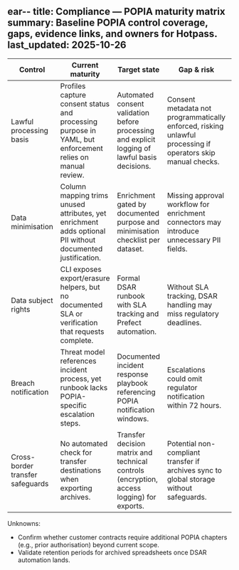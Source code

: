 ear--
title: Compliance — POPIA maturity matrix
summary: Baseline POPIA control coverage, gaps, evidence links, and owners for Hotpass.
last_updated: 2025-10-26
---

| Control                          | Current maturity                                                                                           | Target state                                                                                   | Gap & risk                                                                                                   | Risk severity | Evidence                                                                                                                                                                                                                            | Control owner         | Remediation                                                                                           |
| -------------------------------- | ---------------------------------------------------------------------------------------------------------- | ---------------------------------------------------------------------------------------------- | ------------------------------------------------------------------------------------------------------------ | ------------- | ----------------------------------------------------------------------------------------------------------------------------------------------------------------------------------------------------------------------------------- | --------------------- | ----------------------------------------------------------------------------------------------------- |
| Lawful processing basis          | Profiles capture consent status and processing purpose in YAML, but enforcement relies on manual review.   | Automated consent validation before processing and explicit logging of lawful basis decisions. | Consent metadata not programmatically enforced, risking unlawful processing if operators skip manual checks. | High          | [`docs/how-to-guides/configure-pipeline.md`](../../how-to-guides/configure-pipeline.md); [`src/hotpass/compliance.py`](../../../src/hotpass/compliance.py) consent checks; Prefect flow logs under `data/logs/prefect/`. | Product & Engineering | [Backlog: POPIA-001](../remediation-backlog.md#popia-001-automate-consent-validation)                 |
| Data minimisation                | Column mapping trims unused attributes, yet enrichment adds optional PII without documented justification. | Enrichment gated by documented purpose and minimisation checklist per dataset.                 | Missing approval workflow for enrichment connectors may introduce unnecessary PII fields.                    | Medium        | [`docs/explanations/data-quality-strategy.md`](../../explanations/data-quality-strategy.md); [`src/hotpass/enrichment.py`](../../../src/hotpass/enrichment.py).                                                          | Data Governance       | [Backlog: POPIA-002](../remediation-backlog.md#popia-002-document-enrichment-minimisation-checklists) |
| Data subject rights              | CLI exposes export/erasure helpers, but no documented SLA or verification that requests complete.          | Formal DSAR runbook with SLA tracking and Prefect automation.                                  | Without SLA tracking, DSAR handling may miss regulatory deadlines.                                           | High          | [`docs/reference/cli.md`](../../reference/cli.md); [`docs/roadmap.md`](../../roadmap.md); DSAR artefacts to be stored in `data/compliance/dsar/`.                                                                                   | Support & Engineering | [Backlog: POPIA-003](../remediation-backlog.md#popia-003-implement-dsar-tracking)                     |
| Breach notification              | Threat model references incident process, yet runbook lacks POPIA-specific escalation steps.               | Documented incident response playbook referencing POPIA notification windows.                  | Escalations could omit regulator notification within 72 hours.                                               | Medium        | [`docs/security/threat-model.md`](../../security/threat-model.md); Prefect run logs (`data/logs/`).                                                                                                                                 | Security              | [Backlog: POPIA-004](../remediation-backlog.md#popia-004-extend-incident-playbook)                    |
| Cross-border transfer safeguards | No automated check for transfer destinations when exporting archives.                                      | Transfer decision matrix and technical controls (encryption, access logging) for exports.      | Potential non-compliant transfer if archives sync to global storage without safeguards.                      | Medium        | [`docs/explanations/architecture.md`](../../explanations/architecture.md); `dist/` export pipeline logs.                                                                                                                            | Platform              | [Backlog: POPIA-005](../remediation-backlog.md#popia-005-define-transfer-controls)                    |

Unknowns:

- Confirm whether customer contracts require additional POPIA chapters (e.g., prior authorisation) beyond current scope.
- Validate retention periods for archived spreadsheets once DSAR automation lands.
